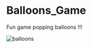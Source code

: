 # Balloons_Game
Fun game popping balloons !!!


![balloons](https://user-images.githubusercontent.com/23129042/86399355-1a7fcc80-bc75-11ea-8024-f9fe3e7840cb.gif)
